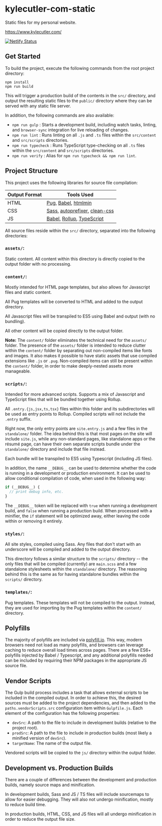 # kylecutler-com-static

Static files for my personal website.

https://www.kylecutler.com/

[![Netlify Status](https://api.netlify.com/api/v1/badges/58f8b070-a1e5-4663-af0a-bf59f2aaef29/deploy-status)](https://app.netlify.com/sites/kc-static/deploys)

## Get Started
To build the project, execute the following commands from the root project directory:

```
npm install
npm run build
```

This will trigger a production build of the contents in the `src/` directory, and output the resulting static files to the `public/` directory where they can be served with any static file server.

In addition, the following commands are also available:
* `npm run gulp` : Starts a development build, including watch tasks, linting, and `browser-sync` integration for live reloading of changes.
* `npm run lint` : Runs linting on all `.js` and `.ts` files within the `src/content` and `src/scripts` directories.
* `npm run typecheck` : Runs TypeScript type-checking on all `.ts` files within the `src/content` and `src/scripts` directories.
* `npm run verify` : Alias for `npm run typecheck && npm run lint`.

## Project Structure

This project uses the following libraries for source file compilation:

| Output Format | Tools Used |
|---------------|------------|
| HTML | [Pug](https://pugjs.org), [Babel](https://babeljs.io), [htmlmin](https://www.npmjs.com/package/htmlmin) |
| CSS | [Sass](https://sass-lang.com), [autoprefixer](https://www.npmjs.com/package/autoprefixer), [clean-css](https://github.com/jakubpawlowicz/clean-css) |
| JS | [Babel](https://babeljs.io), [Rollup](https://rollupjs.org), [TypeScript](http://typescriptlang.org) |

All source files reside within the `src/` directory, separated into the following directories:

### `assets/`:

Static content. All content within this directory is directly copied to the output folder with no processing.

### `content/`:

Mostly intended for HTML page templates, but also allows for Javascript files and static content.

All Pug templates will be converted to HTML and added to the output directory.

All Javascript files will be transpiled to ES5 using Babel and output (with no bundling).

All other content will be copied directly to the output folder.

**Note:**
The `content/` folder eliminates the technical need for the `assets/` folder. The presence of the `assets/` folder is intended to reduce clutter within the `content/` folder by separating out non-compiled items like fonts and images. It also makes it possible to have static assets that use compiled extensions like `.js` or `.pug`. Non-compiled items can still be present within the `content/` folder, in order to make deeply-nested assets more manageable.

### `scripts/`:

Intended for more advanced scripts. Supports a mix of Javascript and TypeScript files that will be bundled together using Rollup.

All `.entry.{js,jsx,ts,tsx}` files within this folder and its subdirectories will be used as entry points to Rollup. Compiled scripts will not include the `.entry` suffix.

Right now, the only entry points are `site.entry.js` and a few files in the `standalone/` folder. The idea behind this is that most pages on the site will include `site.js`, while any non-standard pages, like standalone apps or the résumé page, can have their own separate scripts bundle under the `standalone/` directory and include that file instead.

Each bundle will be transpiled to ES5 using Typescript (including JS files).

In addition, the name `__DEBUG__` can be used to determine whether the code is running in a development or production environment. It can be used to allow conditional compilation of code, when used in the following way:

```javascript
if (__DEBUG__) {
  // print debug info, etc.
}
```

The `__DEBUG__` token will be replaced with `true` when running a development build, and `false` when running a production build. When processed with a minifier, the `if` statement will be optimized away, either leaving the code within or removing it entirely.

### `styles/`:

All site styles, compiled using Sass. Any files that don't start with an underscore will be compiled and added to the output directory.

This directory follows a similar structure to the `scripts/` directory -- the only files that will be compiled (currently) are `main.scss` and a few standalone stylesheets within the `standalone/` directory. The reasoning behind this is the same as for having standalone bundles within the `scripts/` directory.

### `templates/`:

Pug templates. These templates will not be compiled to the output. Instead, they are used for importing by the Pug templates within the `content/` directory.

## Polyfills

The majority of polyfills are included via [polyfill.io](https://cdn.polyfill.io). This way, modern browsers need not load as many polyfills, and browsers can leverage caching to reduce overall load times across pages. There are a few ES6+ polyfills injected by Babel / Typescript, and any additional polyfills needed can be included by requiring their NPM packages in the appropriate JS source file.

## Vendor Scripts

The Gulp build process includes a task that allows external scripts to be included in the compiled output. In order to achieve this, the desired sources must be added to the project dependencies, and then added to the `paths.vendorScripts.src` configuration item within `Gulpfile.js`. Each element of the configuration has the following properties:

* `devSrc`: A path to the file to include in development builds (relative to the project root).
* `prodSrc`: A path to the file to include in production builds (most likely a minified version of `devSrc`).
* `targetName`: The name of the output file.

Vendored scripts will be copied to the `js/` directory within the output folder.

## Development vs. Production Builds

There are a couple of differences between the development and production builds, namely source maps and minification.

In development builds, Sass and JS / TS files will include sourcemaps to allow for easier debugging. They will also not undergo minification, mostly to reduce build time.

In production builds, HTML, CSS, and JS files will all undergo minification in order to reduce the output file size.